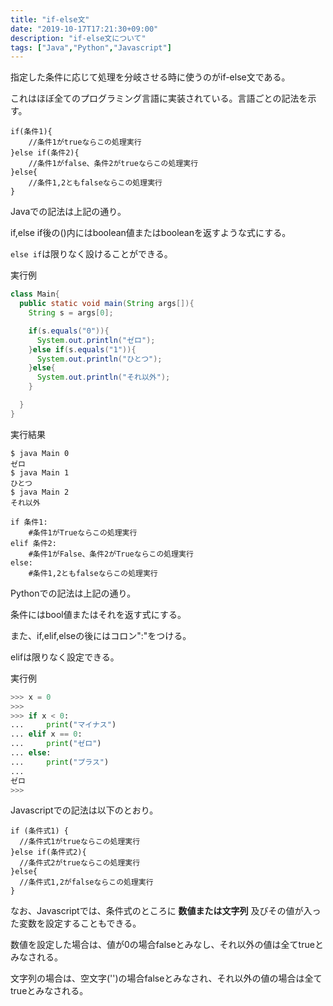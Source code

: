 ```yaml
---
title: "if-else文"
date: "2019-10-17T17:21:30+09:00"
description: "if-else文について"
tags: ["Java","Python","Javascript"]
---
```


指定した条件に応じて処理を分岐させる時に使うのがif-else文である。  

これはほぼ全てのプログラミング言語に実装されている。言語ごとの記法を示す。

<div class="note_content_by_programming_language" id="note_content_Java">

```
if(条件1){
    //条件1がtrueならこの処理実行
}else if(条件2){
    //条件1がfalse、条件2がtrueならこの処理実行
}else{
    //条件1,2ともfalseならこの処理実行
}
```

Javaでの記法は上記の通り。

if,else if後の()内にはboolean値またはbooleanを返すような式にする。  

`else if`は限りなく設けることができる。  

実行例

```java
class Main{
  public static void main(String args[]){
    String s = args[0];

    if(s.equals("0")){
      System.out.println("ゼロ");
    }else if(s.equals("1")){
      System.out.println("ひとつ");
    }else{
      System.out.println("それ以外");
    }

  }
}
```

実行結果

```
$ java Main 0  
ゼロ  
$ java Main 1  
ひとつ  
$ java Main 2  
それ以外  
```

</div>
<div class="note_content_by_programming_language" id="note_content_Python">

```
if 条件1:
    #条件1がTrueならこの処理実行
elif 条件2:
    #条件1がFalse、条件2がTrueならこの処理実行
else:
    #条件1,2ともfalseならこの処理実行
```

Pythonでの記法は上記の通り。

条件にはbool値またはそれを返す式にする。

また、if,elif,elseの後にはコロン":"をつける。

elifは限りなく設定できる。  

実行例

```python
>>> x = 0  
>>>   
>>> if x < 0:  
...     print("マイナス")  
... elif x == 0:  
...     print("ゼロ")
... else:
...     print("プラス")
... 
ゼロ
>>> 
```

</div>
<div class="note_content_by_programming_language" id="note_content_Javascript">

Javascriptでの記法は以下のとおり。

```
if (条件式1) {
  //条件式1がtrueならこの処理実行
}else if(条件式2){
  //条件式2がtrueならこの処理実行
}else{
  //条件式1,2がfalseならこの処理実行
}
```

なお、Javascriptでは、条件式のところに **数値または文字列** 及びその値が入った変数を設定することもできる。

数値を設定した場合は、値が0の場合falseとみなし、それ以外の値は全てtrueとみなされる。

文字列の場合は、空文字('')の場合falseとみなされ、それ以外の値の場合は全てtrueとみなされる。

</div>

